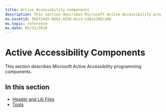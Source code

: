```yaml
---
title: Active Accessibility Components
description: This section describes Microsoft Active Accessibility programming components.
ms.assetid: 9bbf2445-8663-4356-8cc3-cd8a1392ca06
ms.topic: reference
ms.date: 05/31/2018
---
```


# Active Accessibility Components

This section describes Microsoft Active Accessibility programming components.

## In this section

-   [Header and Lib Files](header-and-lib-files.md)
-   [Tools](tools.md)

 

 





